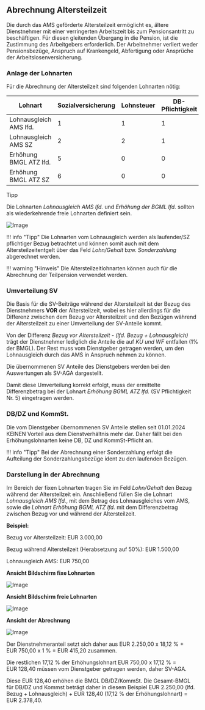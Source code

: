 ## Abrechnung Altersteilzeit

Die durch das AMS geförderte Altersteilzeit ermöglicht es, ältere Dienstnehmer mit einer verringerten Arbeitszeit bis zum Pensionsantritt zu beschäftigen. Für diesen gleitenden Übergang in die Pension, ist die Zustimmung des Arbeitgebers erforderlich. Der Arbeitnehmer verliert weder Pensionsbezüge, Anspruch auf Krankengeld, Abfertigung oder Ansprüche der Arbeitslosenversicherung.

### Anlage der Lohnarten

Für die Abrechnung der Altersteilzeit sind folgenden Lohnarten nötig:

| Lohnart                | Sozialversicherung | Lohnsteuer | DB-Pflichtigkeit | KommSt-Pflichtig. |
| ---------------------- | ------------------ | ---------- | ---------------- | ----------------- |
| Lohnausgleich AMS lfd. | 1                  | 1          | 1                | 1                 |
| Lohnausgleich AMS SZ   | 2                  | 2          | 1                | 1                 |
| Erhöhung BMGL ATZ lfd. | 5                  | 0          | 0                | 0                 |
| Erhöhung BMGL ATZ SZ   | 6                  | 0          | 0                | 0                 |

Tipp

Die Lohnarten *Lohnausgleich AMS lfd.* und *Erhöhung der BGML lfd.* sollten als wiederkehrende freie Lohnarten definiert sein.

![Image](<img/image514.png>)

!!! info "Tipp"
    Die Lohnarten vom Lohnausgleich werden als laufender/SZ pflichtiger Bezug betrachtet und können somit auch mit dem Altersteilzeitentgelt über das Feld *Lohn/Gehalt* bzw. *Sonderzahlung* abgerechnet werden.

!!! warning "Hinweis"
    Die Altersteilzeitlohnarten können auch für die Abrechnung der Teilpension verwendet werden.

### Umverteilung SV

Die Basis für die SV-Beiträge während der Altersteilzeit ist der Bezug des Dienstnehmers **VOR** der Altersteilzeit, wobei es hier allerdings für die Differenz zwischen dem Bezug vor Altersteilzeit und den Bezügen während der Altersteilzeit zu einer Umverteilung der SV-Anteile kommt.

Von der Differenz *Bezug vor Altersteilzeit - (lfd. Bezug + Lohnausgleich)* trägt der Dienstnehmer lediglich die Anteile die auf *KU und WF* entfallen (1% der BMGL). Der Rest muss vom Dienstgeber getragen werden, um den Lohnausgleich durch das AMS in Anspruch nehmen zu können.

Die übernommenen SV Anteile des Dienstgebers werden bei den Auswertungen als SV-AGA dargestellt.

Damit diese Umverteilung korrekt erfolgt, muss der ermittelte Differenzbetrag bei der Lohnart *Erhöhung BGML ATZ lfd.* (SV Pflichtigkeit Nr. 5) eingetragen werden.

### DB/DZ und KommSt.

Die vom Dienstgeber übernommenen SV Anteile stellen seit 01.01.2024 KEINEN Vorteil aus dem Dienstverhältnis mehr dar. Daher fällt bei den Erhöhungslohnarten keine DB, DZ und KommSt-Pflicht an.

!!! info "Tipp"
    Bei der Abrechnung einer Sonderzahlung erfolgt die Aufteilung der Sonderzahlungsbezüge ident zu den laufenden Bezügen.

### Darstellung in der Abrechnung

Im Bereich der fixen Lohnarten tragen Sie im Feld *Lohn/Gehalt* den Bezug während der Altersteilzeit ein. Anschließend füllen Sie die Lohnart *Lohnausgleich AMS lfd.*, mit dem Betrag des Lohnausgleiches vom AMS, sowie die *Lohnart Erhöhung BGML ATZ lfd.* mit dem Differenzbetrag 
zwischen Bezug vor und während der Altersteilzeit.

**Beispiel:**

Bezug vor Altersteilzeit: EUR 3.000,00

Bezug während Altersteilzeit (Herabsetzung auf 50%): EUR 1.500,00

Lohnausgleich AMS: EUR 750,00

**Ansicht Bildschirm fixe Lohnarten**

![Image](<img/image515.png>)

**Ansicht Bildschirm freie Lohnarten**

![Image](<img/image516.png>)

**Ansicht der Abrechnung**

![Image](<img/image517.png>)

Der Dienstnehmeranteil setzt sich daher aus EUR 2.250,00 x 18,12 % + EUR 750,00 x 1 % = EUR 415,20 zusammen.

Die restlichen 17,12 % der Erhöhungslohnart EUR 750,00 x 17,12 % = EUR 128,40 müssen vom Dienstgeber getragen werden, daher SV-AGA.

Diese EUR 128,40 erhöhen die BMGL DB/DZ/KommSt. Die Gesamt-BMGL für DB/DZ und Kommst beträgt daher in diesem Beispiel EUR 2.250,00 (lfd. Bezug + Lohnausgleich) + EUR 128,40 (17,12 % der Erhöhungslohnart) = EUR 2.378,40.